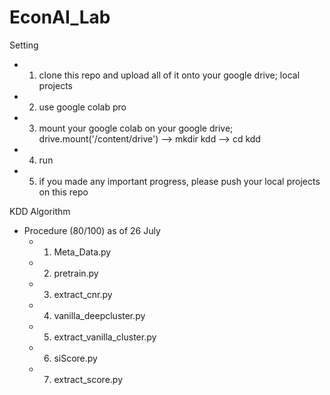 # EconAI_Lab

Setting
- 1. clone this repo and upload all of it onto your google drive; local projects
- 2. use google colab pro
- 3. mount your google colab on your google drive; drive.mount('/content/drive') --> mkdir kdd --> cd kdd
- 4. run
- 5. if you made any important progress, please push your local projects on this repo

KDD Algorithm 
- Procedure (80/100) as of 26 July
  - 1) Meta_Data.py 
  - 2) pretrain.py
  - 3) extract_cnr.py
  - 4) vanilla_deepcluster.py
  - 5) extract_vanilla_cluster.py
  - 6) siScore.py
  - 7) extract_score.py
